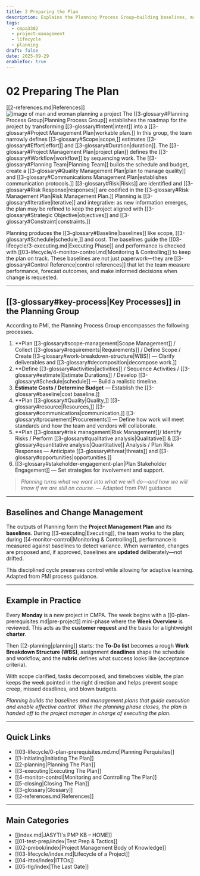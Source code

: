 ```yaml
---
title: 2 Preparing the Plan
description: Explains the Planning Process Group—building baselines, management plans, and examples of real planning cycles.
tags:
  - cmpa3302
  - project-management
  - lifecycle
  - planning
draft: false
date: 2025-09-29
enableToc: true
---
```


# 02 Preparing The Plan
 [[2-references.md|References]]
![image of man and woman planning a project](plan.jpg)
The [[3-glossary#Planning Process Group|Planning Process Group]] establishes the roadmap for the project by transforming [[3-glossary#Intent|intent]] into a [[3-glossary#Project Management Plan|workable plan.]] In this group, the team narrowly defines [[3-glossary#Scope|scope,]] estimates [[3-glossary#Effort|effort]] and [[3-glossary#Duration|duration]]. The [[3-glossary#Project Management Plan|project plan]] defines the [[3-glossary#Workflow|workflow]] by sequencing work. The [[3-glossary#Planning Team|Planning Team]] builds the schedule and budget, create a [[3-glossary#Quality Management Plan|plan to manage quality]] and [[3-glossary#Communications Management Plan|establishes communication protocols.]]  [[3-glossary#Risk|Risks]] are identified and [[3-glossary#Risk Response|responses]] are codified in the [[3-glossary#Risk Management Plan|Risk Management Plan.]] Planning is [[3-glossary#Iterative|iterative]] and integrative: as new information emerges, the plan may be refined to keep the project aligned with [[3-glossary#Strategic Objective|objectives]] and [[3-glossary#Constraint|constraints.]]

Planning produces the [[3-glossary#Baseline|baselines]] like scope, [[3-glossary#Schedule|schedule,]] and cost. The baselines guide the [[03-lifecycle/3-executing.md|Executing Phase]] and performance is checked with [[03-lifecycle/4-monitor-control.md|Monitoring & Controlling]] to keep the plan on track. These baselines are not just paperwork—they are [[3-glossary#Control Reference|control references]] that let the team measure performance, forecast outcomes, and make informed decisions when change is requested.

---

## [[3-glossary#key-process|Key Processes]] in the Planning Group

According to PMI, the Planning Process Group encompasses the following processes.

1. **Plan [[3-glossary#scope-management|Scope Management]]  / Collect [[3-glossary#requirements|Requirements]]  / Define Scope / Create [[3-glossary#work-breakdown-structure|WBS]]   — Clarify deliverables and [[3-glossary#decomposition|decompose work.]]  
2. **Define [[3-glossary#activities|activities]]  / Sequence Activities / [[3-glossary#estimate|Estimate Durations]] / Develop [[3-glossary#Schedule|schedule]] — Build a realistic timeline.  
3. **Estimate Costs / Determine Budget** — Establish the [[3-glossary#baseline|cost baseline.]]  
4. **Plan [[3-glossary#Quality|Quality,]] [[3-glossary#resource|Resources,]] [[3-glossary#communications|communication,]] [[3-glossary#procurement|Procurements]] — Define how work will meet standards and how the team and vendors will collaborate.  
5. **Plan [[3-glossary#risk management|Risk Management]]/ Identify Risks / Perform [[3-glossary#qualitative analysis|Qualitative]]   & [[3-glossary#quantitative analysis|Quantitative]] Analysis / Plan Risk Responses — Anticipate [[3-glossary#threat|threats]] and [[3-glossary#opportunities|opportunities.]]    
6. [[3-glossary#stakeholder-engagement-plan|Plan Stakeholder Engagement]] — Set strategies for involvement and support.  

> *Planning turns what we want into what we will do—and how we will know if we are still on course.* — Adapted from PMI guidance


---

## Baselines and Change Management

The outputs of Planning form the **Project Management Plan** and its **baselines**. During [[3-executing|Executing]], the team works to the plan; during [[4-monitor-control|Monitoring & Controlling]], performance is measured against baselines to detect variance. When warranted, changes are proposed and, if approved, baselines are **updated** deliberately—not drifted.  

This disciplined cycle preserves control while allowing for adaptive learning. Adapted from PMI process guidance.

---

## Example in Practice

Every **Monday** is a new project in CMPA. The week begins with a [[0-plan-prerequisites.md|pre-project]] mini-phase where the **Week Overview** is reviewed. This acts as the **customer request** and the basis for a lightweight **charter**.  

Then [[2-planning|planning]] starts: the **To-Do list** becomes a rough **Work Breakdown Structure (WBS)**, assignment **deadlines** shape the schedule and workflow, and the **rubric** defines what success looks like (acceptance criteria).  

With scope clarified, tasks decomposed, and timeboxes visible, the plan keeps the week pointed in the right direction and helps prevent scope creep, missed deadlines, and blown budgets.

*Planning builds the baselines and management plans that guide execution and enable effective control. When the planning phase closes, the plan is handed off to the project manager in charge of executing the plan.*  

---
## Quick Links

- [[03-lifecycle/0-plan-prerequisites.md.md|Planning Perquisites]]
- [[1-Initiating|Initiating The Plan]]
- [[2-planning|Planning The Plan]]
- [[3-executing|Executing The Plan]]
- [[4-monitor-control|Monitoring and Controlling The Plan]]
- [[5-closing|Closing The Plan]]
- [[3-glossary|Glossary]]
- [[2-references.md|References]]

---
## Main Categories
- [[index.md|JASYTI's PMP KB – HOME]]
- [[01-test-prep/index|Test Prep & Tactics]]
- [[02-pmbok/index|Project Management Body of Knowledge]]
- [[03-lifecycle/index.md|Lifecycle of a Project]]
- [[04-ittos/index|ITTOs]]
- [[05-tlg/index|The Last Gate]]